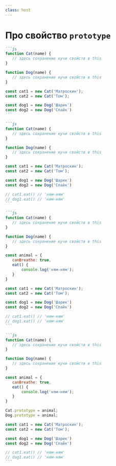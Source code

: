 ```yaml
---
class: host
---
```


# Про свойство `prototype`

````md magic-move
```js
function Cat(name) {
   // здесь сохранение кучи свойств в this
}

function Dog(name) {
   // здесь сохранение кучи свойств в this
}

const cat1 = new Сat('Матроскин');
const cat2 = new Сat('Том');

const dog1 = new Dog('Шарик')
const dog2 = new Dog('Спайк')
```

```js
function Cat(name) {
   // здесь сохранение кучи свойств в this
}

function Dog(name) {
   // здесь сохранение кучи свойств в this
}

const cat1 = new Сat('Матроскин');
const cat2 = new Сat('Том');

const dog1 = new Dog('Шарик')
const dog2 = new Dog('Спайк')

// cat1.eat() // 'ням-ням'
// dog1.eat() // 'ням-ням'
```

```js
function Cat(name) {
   // здесь сохранение кучи свойств в this
}

function Dog(name) {
   // здесь сохранение кучи свойств в this
}

const animal = {
   canBreathe: true,
   eat() {
       console.log('ням-ням');
   }
}

const cat1 = new Сat('Матроскин');
const cat2 = new Сat('Том');

const dog1 = new Dog('Шарик')
const dog2 = new Dog('Спайк')

// cat1.eat() // 'ням-ням'
// dog1.eat() // 'ням-ням'
```

```js
function Cat(name) {
   // здесь сохранение кучи свойств в this
}

function Dog(name) {
   // здесь сохранение кучи свойств в this
}

const animal = {
   canBreathe: true,
   eat() {
       console.log('ням-ням');
   }
}

Cat.prototype = animal;
Dog.prototype = animal;

const cat1 = new Сat('Матроскин');
const cat2 = new Сat('Том');

const dog1 = new Dog('Шарик')
const dog2 = new Dog('Спайк')

// cat1.eat() // 'ням-ням'
// dog1.eat() // 'ням-ням'
```

````

<style>
.host {
    --slidev-code-font-size: 0.75rem;
    --slidev-code-line-height: 1rem;
}
</style>
